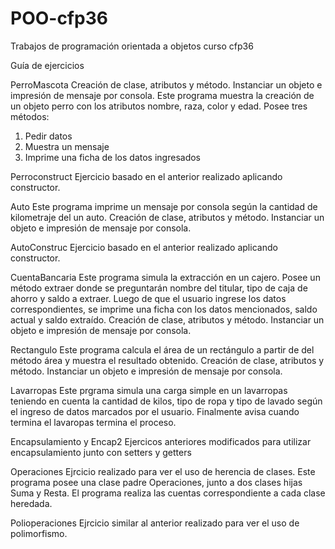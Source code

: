 # POO-cfp36
Trabajos de programación orientada a objetos curso cfp36 

Guía de ejercicios 

PerroMascota
Creación de clase, atributos y método. Instanciar un objeto e impresión de mensaje por consola. 
Este programa muestra la creación de un objeto perro con los atributos nombre, raza, color y edad. Posee tres métodos: 
1) Pedir datos 
2) Muestra un mensaje 
3) Imprime una ficha de los datos ingresados 

Perroconstruct
Ejercicio basado en el anterior realizado aplicando constructor. 


Auto
Este programa imprime un mensaje por consola según la cantidad de kilometraje del un auto. 
Creación de clase, atributos y método. Instanciar un objeto e impresión de mensaje por consola. 

AutoConstruc
Ejercicio basado en el anterior realizado aplicando constructor. 


CuentaBancaria
Este programa simula la extracción en un cajero. Posee un método extraer donde se preguntarán nombre del titular, tipo de caja de ahorro y saldo a extraer. 
Luego de que el usuario ingrese los datos correspondientes, se imprime una ficha con los datos mencionados, saldo actual y saldo extraído. 
Creación de clase, atributos y método. Instanciar un objeto e impresión de mensaje por consola. 


Rectangulo 
Este programa calcula el área de un rectángulo a partir de del método área y muestra el resultado obtenido. 
Creación de clase, atributos y método. Instanciar un objeto e impresión de mensaje por consola. 


Lavarropas 
Este prgrama simula una carga simple en un lavarropas teniendo en cuenta la cantidad de kilos, tipo de ropa y tipo de lavado según el ingreso de datos marcados por el usuario. Finalmente avisa cuando termina el lavaropas termina el proceso. 


Encapsulamiento y Encap2 
Ejercicos anteriores modificados para utilizar encapsulamiento junto con setters y getters


Operaciones
Ejrcicio realizado para ver el uso de herencia de clases. Este programa posee una clase padre Operaciones, junto a dos clases hijas Suma y Resta. 
El programa realiza las cuentas correspondiente a cada clase heredada. 


Polioperaciones 
Ejrcicio similar al anterior realizado para ver el uso de polimorfismo. 








